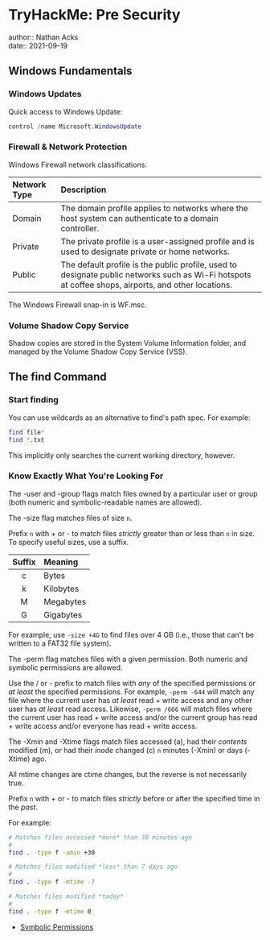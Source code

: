 # TryHackMe: Pre Security

author:: Nathan Acks  
date:: 2021-09-19

## Windows Fundamentals

### Windows Updates

Quick access to Windows Update:

```powershell
control /name Microsoft.WindowsUpdate
```

### Firewall & Network Protection

Windows Firewall network classifications:

| Network Type | Description                                                                                                                                         |
|:------------ |:--------------------------------------------------------------------------------------------------------------------------------------------------- |
| Domain       | The domain profile applies to networks where the host system can authenticate to a domain controller.                                               |
| Private      | The private profile is a user-assigned profile and is used to designate private or home networks.                                                   |
| Public       | The default profile is the public profile, used to designate public networks such as Wi-Fi hotspots at coffee shops, airports, and other locations. |

The Windows Firewall snap-in is WF.msc.

### Volume Shadow Copy Service

Shadow copies are stored in the System Volume Information folder, and managed by the Volume Shadow Copy Service (VSS).

## The find Command

### Start finding

You can use wildcards as an alternative to find's path spec. For example:

```bash
find file*
find *.txt
```

This implicitly only searches the current working directory, however.

### Know Exactly What You're Looking For

The -user and -group flags match files owned by a particular user or group (both numeric and symbolic-readable names are allowed).

The -size flag matches files of size `n`.

Prefix `n` with + or - to match files *strictly* greater than or less than `n` in size. To specify useful sizes, use a suffix.

| Suffix | Meaning   |
|:------:|:--------- |
|   c    | Bytes     |
|   k    | Kilobytes |
|   M    | Megabytes |
|   G    | Gigabytes |

For example, use `-size +4G` to find files over 4 GB (i.e., those that can't be written to a FAT32 file system).

The -perm flag matches files with a given permission. Both numeric and symbolic permissions are allowed.

Use the / or - prefix to match files with *any* of the specified permissions or *at least* the specified permissions. For example, `-perm -644` will match any file where the current user has *at least* read + write access and any other user has *at least* read access. Likewise, `-perm /666` will match files where the current user has read + write access and/or the current group has read + write access and/or everyone has read + write access.

The -Xmin and -Xtime flags match files accessed (a), had their *contents* modified (m), or had their *inode* changed (c) `n` minutes (-Xmin) or days (-Xtime) ago.

All mtime changes are ctime changes, but the reverse is not necessarily true.

Prefix `n` with + or - to match files *strictly* before or after the specified time in the *past*.

For example:

```bash
# Matches files accessed *more* than 30 minutes ago
#
find . -type f -amin +30

# Matches files modified *less* than 7 days ago
#
find . -type f -mtime -7

# Matches files modified *today*
#
find . -type f -mtime 0
```

* [Symbolic Permissions](../notes/symbolic-permissions.md)
